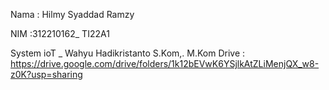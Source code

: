 Nama : Hilmy Syaddad Ramzy 

NIM :312210162_ TI22A1

System ioT _ Wahyu Hadikristanto S.Kom,. M.Kom
Drive : https://drive.google.com/drive/folders/1k12bEVwK6YSjlkAtZLiMenjQX_w8-z0K?usp=sharing



